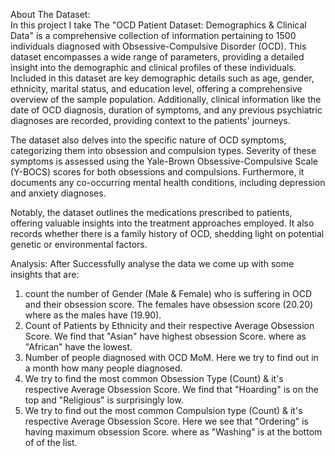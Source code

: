 About The Dataset:  
In this project I take The "OCD Patient Dataset: Demographics & Clinical Data" is a comprehensive collection of information pertaining to 1500 individuals diagnosed with Obsessive-Compulsive Disorder (OCD). This dataset encompasses a wide range of parameters, providing a detailed insight into the demographic and clinical profiles of these individuals.
Included in this dataset are key demographic details such as age, gender, ethnicity, marital status, and education level, offering a comprehensive overview of the sample population. Additionally, clinical information like the date of OCD diagnosis, duration of symptoms, and any previous psychiatric diagnoses are recorded, providing context to the patients' journeys.

The dataset also delves into the specific nature of OCD symptoms, categorizing them into obsession and compulsion types. Severity of these symptoms is assessed using the Yale-Brown Obsessive-Compulsive Scale (Y-BOCS) scores for both obsessions and compulsions. Furthermore, it documents any co-occurring mental health conditions, including depression and anxiety diagnoses.

Notably, the dataset outlines the medications prescribed to patients, offering valuable insights into the treatment approaches employed. It also records whether there is a family history of OCD, shedding light on potential genetic or environmental factors.

Analysis:
After Successfully analyse the data we come up with some insights that are:
1. count the number of Gender (Male & Female) who is suffering in OCD and their obsession score. The females have obsession score (20.20) where as the males have (19.90).
2. Count of Patients by Ethnicity and their respective Average Obsession Score. We find that "Asian" have highest obsession Score. where as "African" have the lowest.
3. Number of people diagnosed with OCD MoM. Here we try to find out in a month how many people diagnosed.
4. We try to find the most common Obsession Type (Count) & it's respective Average Obsession Score. We find that "Hoarding" is on the top and "Religious" is surprisingly low.
5. We try to find out the most common Compulsion type (Count) & it's respective Average Obsession Score. Here we see that "Ordering" is having maximum obsession Score. where as "Washing" is at the bottom of of the list. 
